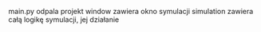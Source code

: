 main.py odpala projekt
window zawiera okno symulacji
simulation zawiera całą logikę symulacji, jej działanie